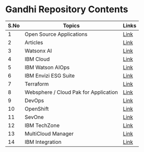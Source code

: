 # Gandhi Repository Contents 

<table>
    <thead>
        <th>S.No</th>
        <th>Topics</th>
        <th>Links</th>
    </thead>
    <tr>
        <td>1</td>
        <td>Open Source Applications </td>
        <td><a href="./doc/01-apps.md">Link</a></td>
   </tr>   
    <tr>
        <td>2</td>
        <td>Articles</td>
        <td><a href="./doc/02-articles.md">Link</a></td>
   </tr>
   </tr>    
       <tr>
        <td>3</td>
        <td>Watsonx AI</td>
        <td><a href="./doc/03-watsonx.md">Link</a></td>
   </tr>     
    <tr>
        <td>4</td>
        <td>IBM Cloud</td>
        <td><a href="./doc/04-ibm-cloud.md">Link</a></td>
   </tr>      
    <tr>
        <td>5</td>
        <td>IBM Watson AIOps</td>
        <td><a href="./doc/05-waiops.md">Link</a></td>
   </tr>   
    <tr>
        <td>6</td>
        <td>IBM Envizi ESG Suite</td>
        <td><a href="./doc/06-envizi.md">Link</a></td>
   </tr>       
    <tr>
        <td>7</td>
        <td>Terraform</td>
        <td><a href="./doc/07-terraform.md">Link</a></td>
   </tr>   
       <tr>
        <td>8</td>
        <td>Websphere / Cloud Pak for Application </td>
        <td><a href="./doc/08-cloud-pak-for-apps.md">Link</a></td>
   </tr>   
    <tr>
        <td>9</td>
        <td>DevOps</td>
        <td><a href="./doc/09-devops.md">Link</a></td>
   </tr>   
    <tr>
        <td>10</td>
        <td>OpenShift</td>
        <td><a href="./doc/10-openshift.md">Link</a></td>
   </tr>   
   </tr>
       <tr>
        <td>11</td>
        <td>SevOne</td>
        <td><a href="./doc/11-sevone.md">Link</a></td>
   </tr>
       <tr>
        <td>12</td>
        <td>IBM TechZone</td>
        <td><a href="./doc/12-ibm-techzone.md">Link</a></td>
   </tr>
       <tr>
        <td>13</td>
        <td>MultiCloud Manager</td>
        <td><a href="./doc/13-mcm.md">Link</a></td>
   </tr>
   </tr>
       <tr>
        <td>14</td>
        <td>IBM Integration</td>
        <td><a href="./doc/14-Ibm-integration.md">Link</a></td>
   </tr>


</table>